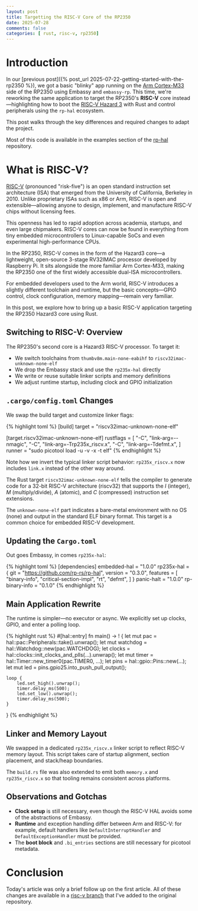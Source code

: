```yaml
---
layout: post
title: Targetting the RISC-V Core of the RP2350
date: 2025-07-28
comments: false
categories: [ rust, risc-v, rp2350]
---
```


# Introduction

In our [previous post]({% post_url 2025-07-22-getting-started-with-the-rp2350 %}), we got a basic "blinky" app running 
on the [Arm Cortex-M33](https://developer.arm.com/Processors/Cortex-M33) side of the RP2350 using Embassy and `embassy-rp`. This time, we're reworking the same 
application to target the RP2350's **RISC-V** core instead—highlighting how to boot the 
[RISC-V Hazard 3](https://www.raspberrypi.com/news/risc-v-on-raspberry-pi-pico-2/) with Rust and control peripherals 
using the `rp-hal` ecosystem.

This post walks through the key differences and required changes to adapt the project.

Most of this code is available in the examples section of the [rp-hal](https://github.com/rp-rs/rp-hal) repository.

# What is RISC-V?

[RISC-V](https://riscv.org/) (pronounced "risk-five") is an open standard instruction set architecture (ISA) that 
emerged from the University of California, Berkeley in 2010. Unlike proprietary ISAs such as x86 or Arm, RISC-V is 
open and extensible—allowing anyone to design, implement, and manufacture RISC-V chips without licensing fees.

This openness has led to rapid adoption across academia, startups, and even large chipmakers. RISC-V cores can now be 
found in everything from tiny embedded microcontrollers to Linux-capable SoCs and even experimental high-performance CPUs.

In the RP2350, RISC-V comes in the form of the Hazard3 core—a lightweight, open-source 3-stage RV32IMAC processor 
developed by Raspberry Pi. It sits alongside the more familiar Arm Cortex-M33, making the RP2350 one of the first 
widely accessible dual-ISA microcontrollers.

For embedded developers used to the Arm world, RISC-V introduces a slightly different toolchain and runtime, but the 
basic concepts—GPIO control, clock configuration, memory mapping—remain very familiar.

In this post, we explore how to bring up a basic RISC-V application targeting the RP2350 Hazard3 core using Rust.

## Switching to RISC-V: Overview

The RP2350's second core is a Hazard3 RISC-V processor. To target it:

- We switch toolchains from `thumbv8m.main-none-eabihf` to `riscv32imac-unknown-none-elf`
- We drop the Embassy stack and use the `rp235x-hal` directly
- We write or reuse suitable linker scripts and memory definitions
- We adjust runtime startup, including clock and GPIO initialization

## `.cargo/config.toml` Changes

We swap the build target and customize linker flags:

{% highlight toml %}
[build]
target = "riscv32imac-unknown-none-elf"

[target.riscv32imac-unknown-none-elf]
rustflags = [
    "-C", "link-arg=--nmagic",
    "-C", "link-arg=-Trp235x_riscv.x",
    "-C", "link-arg=-Tdefmt.x",
]
runner = "sudo picotool load -u -v -x -t elf"
{% endhighlight %}

Note how we invert the typical linker script behavior: `rp235x_riscv.x` now includes `link.x` instead of the other way 
around.

The Rust target `riscv32imac-unknown-none-elf` tells the compiler to generate code for a 32-bit RISC-V architecture 
(riscv32) that supports the *I* (integer), *M* (multiply/divide), *A* (atomic), and *C* (compressed) instruction set 
extensions. 

The `unknown-none-elf` part indicates a bare-metal environment with no OS (none) and output in the standard ELF binary 
format. This target is a common choice for embedded RISC-V development.

## Updating the `Cargo.toml`

Out goes Embassy, in comes `rp235x-hal`:

{% highlight toml %}
[dependencies]
embedded-hal = "1.0.0"
rp235x-hal = { git = "https://github.com/rp-rs/rp-hal", version = "0.3.0", features = [
    "binary-info",
    "critical-section-impl",
    "rt",
    "defmt",
] }
panic-halt = "1.0.0"
rp-binary-info = "0.1.0"
{% endhighlight %}

## Main Application Rewrite

The runtime is simpler—no executor or async. We explicitly set up clocks, GPIO, and enter a polling loop.

{% highlight rust %}
#[hal::entry]
fn main() -> ! {
    let mut pac = hal::pac::Peripherals::take().unwrap();
    let mut watchdog = hal::Watchdog::new(pac.WATCHDOG);
    let clocks = hal::clocks::init_clocks_and_plls(...).unwrap();
    let mut timer = hal::Timer::new_timer0(pac.TIMER0, ...);
    let pins = hal::gpio::Pins::new(...);
    let mut led = pins.gpio25.into_push_pull_output();

    loop {
        led.set_high().unwrap();
        timer.delay_ms(500);
        led.set_low().unwrap();
        timer.delay_ms(500);
    }
}
{% endhighlight %}

## Linker and Memory Layout

We swapped in a dedicated `rp235x_riscv.x` linker script to reflect RISC-V memory layout. This script takes care of 
startup alignment, section placement, and stack/heap boundaries.

The `build.rs` file was also extended to emit both `memory.x` and `rp235x_riscv.x` so that tooling remains consistent 
across platforms.

## Observations and Gotchas

- **Clock setup** is still necessary, even though the RISC-V HAL avoids some of the abstractions of Embassy.
- **Runtime** and exception handling differ between Arm and RISC-V: for example, default handlers like `DefaultInterruptHandler` and `DefaultExceptionHandler` must be provided.
- The **boot block** and `.bi_entries` sections are still necessary for picotool metadata.

# Conclusion

Today's article was only a brief follow up on the first article. All of these changes are available in a [risc-v branch](https://github.com/tuttlem/rp2350_blink/tree/risc-v) 
that I've added to the original repository.

